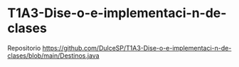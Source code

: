 # T1A3-Dise-o-e-implementaci-n-de-clases
Repositorio
https://github.com/DulceSP/T1A3-Dise-o-e-implementaci-n-de-clases/blob/main/Destinos.java 
